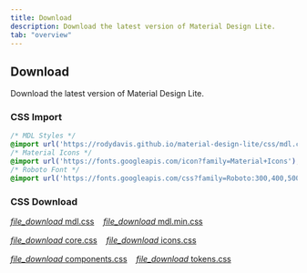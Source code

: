 ```yaml
---
title: Download
description: Download the latest version of Material Design Lite.
tab: "overview"
---
```


## Download

Download the latest version of Material Design Lite.

### CSS Import

```css
/* MDL Styles */
@import url('https://rodydavis.github.io/material-design-lite/css/mdl.css');
/* Material Icons */
@import url('https://fonts.googleapis.com/icon?family=Material+Icons');
/* Roboto Font */
@import url('https://fonts.googleapis.com/css?family=Roboto:300,400,500,700&amp;display=swap');
```

### CSS Download

<div class="row">
    <a 
        class="fab extended secondary" 
        href="/material-design-lite/css/mdl.css" 
        download="mdl.css">
        <i class="material-icons">file_download</i>
        <label>mdl.css</label>
    </a>
    <a 
        class="fab extended tertiary" 
        href="/material-design-lite/css/mdl.min.css" 
        download="mdl.min.css">
        <i class="material-icons">file_download</i>
        <label>mdl.min.css</label>
    </a>
    <a 
        class="fab extended surface" 
        href="/material-design-lite/css/core.css" 
        download="core.css">
        <i class="material-icons">file_download</i>
        <label>core.css</label>
    </a>
    <a 
        class="fab extended surface" 
        href="/material-design-lite/css/icons.css" 
        download="icons.css">
        <i class="material-icons">file_download</i>
        <label>icons.css</label>
    </a>
    <a 
        class="fab extended surface" 
        href="/material-design-lite/css/components.css" 
        download="components.css">
        <i class="material-icons">file_download</i>
        <label>components.css</label>
    </a>
    <a 
        class="fab extended surface" 
        href="/material-design-lite/css/tokens.css" 
        download="tokens.css">
        <i class="material-icons">file_download</i>
        <label>tokens.css</label>
    </a>
</div>

<style>
.row {
    display: flex;
    flex-direction: row;
    flex-wrap: wrap;
    gap: 1rem;
}
.row a * {
    cursor: pointer;
}
</style>